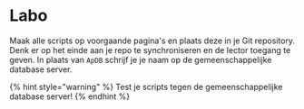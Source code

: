 # Labo

Maak alle scripts op voorgaande pagina's en plaats deze in je Git repository. Denk er op het einde aan je repo te synchroniseren en de lector toegang te geven. In plaats van `ApDB` schrijf je je naam op de gemeenschappelijke database server.

{% hint style="warning" %}
Test je scripts tegen de gemeenschappelijke database server!
{% endhint %}



